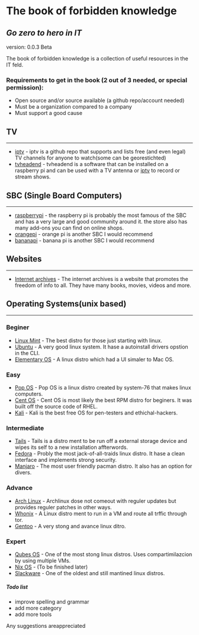 # The book of forbidden knowledge
## _Go zero to hero in IT_
version: 0.0.3 Beta

The book of forbidden knowledge is a collection of useful resources in the IT feld. 

### Requirements to get in the book (2 out of 3 needed, or special permission):
- Open source and/or source available  (a github repo/account needed)
- Must be a organization compared to a company
- Must support a good cause

## TV
-----
- [iptv] - iptv is a github repo that supports and lists free (and even legal) TV channels for anyone to watch(some can be georestichted)
- [tvheadend] - tvheadend is a software that can be installed on a raspberry pi and can be used with a TV antenna or [iptv] to record or stream shows.

## SBC (Single Board Computers)
------------------------------
- [raspberrypi] - the raspberry pi is probably the most famous of the SBC and has a very large and good community around it. the store also has many add-ons you can find on online shops.
- [orangepi] - orange pi is another SBC I would recommend
- [bananapi] - banana pi is another SBC I would recommend

## Websites
------------
- [Internet archives] - The internet archives is a website that promotes the freedom of info to all. They have many books, movies, videos and more.

## Operating Systems(unix based)
---------------------------------------
### Beginer
- [Linux Mint] - The best distro for those just starting with linux.
- [Ubuntu] - A very good linux system. It hase a autoinstall drivers opstion in the CLI.
- [Elementary OS] - A linux distro which had a UI simaler to Mac OS.

### Easy
- [Pop OS] - Pop OS is a linux distro created by system-76 that makes linux computers.
- [Cent OS] - Cent OS is most likely the best RPM distro for beginers. It was built off the source code of RHEL.
- [Kali] - Kali is the best free OS for pen-testers and ethichal-hackers.

### Intermediate
- [Tails] - Tails is a distro ment to be run off a external storage device and wipes its self to a new installation affterwords.
- [Fedora] - Probly the most jack-of-all-traids linux distro. It hase a clean interface and implements strong security.
- [Manjaro] - The most user friendly pacman distro. It also has an option for divers.

### Advance
- [Arch Linux] - Archlinux dose not comeout with reguler updates but provides reguler patches in other ways.
- [Whonix] - A Linux distro ment to run in a VM and route all trffic through tor.
- [Gentoo] - A very stong and avance linux ditro.

### Expert
- [Qubes OS] - One of the most stong linux distros. Uses compartimilazcion by using multiple VMs.
- [Nix OS] - (To be finished later)
- [Slackware] - One of the oldest and still mantined linux distros.

##### Todo list
- improve spelling and grammar
- add more category
- add more tools

Any suggestions areappreciated 

[//]:#
   [Internet archives]: <https://archive.org/>
   [iptv]: <https://github.com/iptv-org/iptv>
   [Tvheadend]: <https://github.com/tvheadend/tvheadend>
   [Raspberrypi]: <https://www.raspberrypi.com/>
   [Orangepi]: <http://www.orangepi.org/>
   [Bananapi]: <https://www.banana-pi.org/>
   [Linux Mint]: <https://www.linuxmint.com/>
   [Ubuntu]: <https://ubuntu.com/>
   [Elementary OS]: <https://www.elementaryos.org/>
   [Pop OS]: <https://pop.system76.com/>
   [Cent OS]: <https://www.centos.org/>
   [Kali]: <https://www.kali.org/>
   [Tails]: <https://tails.boum.org/index.html>
   [Fedora]: <https://getfedora.org/>
   [Manjaro]: <https://manjaro.org/>
   [Arch Linux]: <https://archlinux.org/>
   [Whonix]: <https://www.whonix.org/>
   [Gentoo]: <https://www.gentoo.org/>
   [Qubes OS]: <https://www.qubes-os.org/>
   [Nix OS]: <https://nixos.org/>
   [Slackware]: <http://www.slackware.com/>
